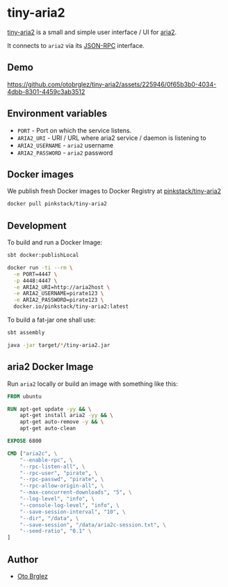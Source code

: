 # tiny-aria2

[tiny-aria2][tiny-aria2] is a small and simple user interface / UI for [aria2](https://aria2.github.io/).

It connects to `aria2` via its [JSON-RPC](https://aria2.github.io/manual/en/html/aria2c.htm) interface.

## Demo

https://github.com/otobrglez/tiny-aria2/assets/225946/0f65b3b0-4034-4dbb-8301-4459c3ab3512

## Environment variables

- ```PORT``` - Port on which the service listens.
- ```ARIA2_URI``` - URI / URL where aria2 service / daemon is listening to
- ```ARIA2_USERNAME``` - `aria2` username
- ```ARIA2_PASSWORD``` - `aria2` password

## Docker images

We publish fresh Docker images to Docker Registry at [pinkstack/tiny-aria2](https://hub.docker.com/r/pinkstack/tiny-aria2)

```bash
docker pull pinkstack/tiny-aria2
```

## Development

To build and run a Docker Image:

```bash
sbt docker:publishLocal

docker run -ti --rm \
  -e PORT=4447 \
  -p 4448:4447 \
  -e ARIA2_URI=http://aria2host \
  -e ARIA2_USERNAME=pirate123 \
  -e ARIA2_PASSWORD=pirate123 \
  docker.io/pinkstack/tiny-aria2:latest
```

To build a fat-jar one shall use:

```bash
sbt assembly

java -jar target/*/tiny-aria2.jar
```

## aria2 Docker Image

Run `aria2` locally or build an image with something like this:

```Dockerfile
FROM ubuntu

RUN apt-get update -yy && \
    apt-get install aria2 -yy && \
    apt-get auto-remove -y && \
    apt-get auto-clean

EXPOSE 6800

CMD ["aria2c", \
    "--enable-rpc", \
    "--rpc-listen-all", \
    "--rpc-user", "pirate", \
    "--rpc-passwd", "pirate", \
    "--rpc-allow-origin-all", \
    "--max-concurrent-downloads", "5", \
    "--log-level", "info", \
    "--console-log-level", "info", \
    "--save-session-interval", "10", \
    "--dir", "/data", \
    "--save-session", "/data/aria2c-session.txt", \
    "--seed-ratio", "0.1" \
]
```

## Author

- [Oto Brglez](https://github.com/otobrglez)

[tiny-aria2]: https://github.com/otobrglez/tiny-aria2
